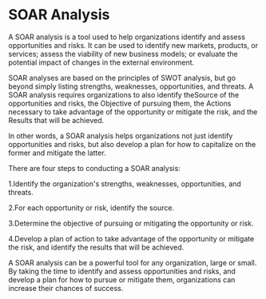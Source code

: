 # SOAR Analysis

A SOAR analysis is a tool used to help organizations identify and assess opportunities and risks. It can be used to identify new markets, products, or services; assess the viability of new business models; or evaluate the potential impact of changes in the external environment.

SOAR analyses are based on the principles of SWOT analysis, but go beyond simply listing strengths, weaknesses, opportunities, and threats. A SOAR analysis requires organizations to also identify theSource of the opportunities and risks, the Objective of pursuing them, the Actions necessary to take advantage of the opportunity or mitigate the risk, and the Results that will be achieved.

In other words, a SOAR analysis helps organizations not just identify opportunities and risks, but also develop a plan for how to capitalize on the former and mitigate the latter.

There are four steps to conducting a SOAR analysis:

1.Identify the organization's strengths, weaknesses, opportunities, and threats.

2.For each opportunity or risk, identify the source.

3.Determine the objective of pursuing or mitigating the opportunity or risk.

4.Develop a plan of action to take advantage of the opportunity or mitigate the risk, and identify the results that will be achieved.

A SOAR analysis can be a powerful tool for any organization, large or small. By taking the time to identify and assess opportunities and risks, and develop a plan for how to pursue or mitigate them, organizations can increase their chances of success.
